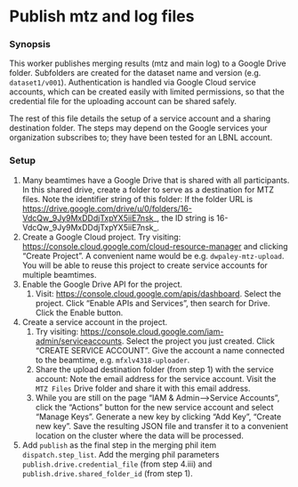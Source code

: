 # Publish mtz and log files

### Synopsis

This worker publishes merging results (mtz and main log) to a Google Drive folder. Subfolders are created for
the dataset name and version (e.g. `dataset1/v001`). Authentication is handled via Google Cloud service accounts,
which can be created easily with limited permissions, so that the credential file for the uploading account can be
shared safely.

The rest of this file details the setup of a service account and a sharing destination folder. The steps may depend
on the Google services your organization subscribes to; they have been tested for an LBNL account.

### Setup

1. Many beamtimes have a Google Drive that is shared with all participants. In this shared drive, create
a folder to serve as a destination for MTZ files. Note the identifier string of this folder: If the folder
URL is https://drive.google.com/drive/u/0/folders/16-VdcQw_9Jy9MxDDdjTxpYX5iiE7nsk_, the ID string is 
16-VdcQw_9Jy9MxDDdjTxpYX5iiE7nsk_.
2. Create a Google Cloud project. Try visiting: https://console.cloud.google.com/cloud-resource-manager
and clicking “Create Project”. A convenient name would be e.g. `dwpaley-mtz-upload`. You will be able to reuse this
project to create service accounts for multiple beamtimes.
3. Enable the Google Drive API for the project.
   1. Visit: https://console.cloud.google.com/apis/dashboard. Select the project. Click “Enable APIs and Services”,
then search for Drive. Click the Enable button.
4. Create a service account in the project.
   1. Try visiting: https://console.cloud.google.com/iam-admin/serviceaccounts. Select the project you just created.
Click “CREATE SERVICE ACCOUNT”. Give the account a name connected to the beamtime, e.g. `mfxlv4318-uploader`.
   2. Share the upload destination folder (from step 1) with the service account: Note the email address for the
service account. Visit the `MTZ Files` Drive folder and share it with this email address.
   3. While you are still on the page “IAM & Admin-->Service Accounts”, click the “Actions” button for the new service
account and select “Manage Keys”. Generate a new key by clicking “Add Key”, “Create new key”. Save the resulting
JSON file and transfer it to a convenient location on the cluster where the data will be processed.
5. Add `publish` as the final step in the merging phil item `dispatch.step_list`. Add the merging phil parameters
`publish.drive.credential_file` (from step 4.iii) and `publish.drive.shared_folder_id` (from step 1).
